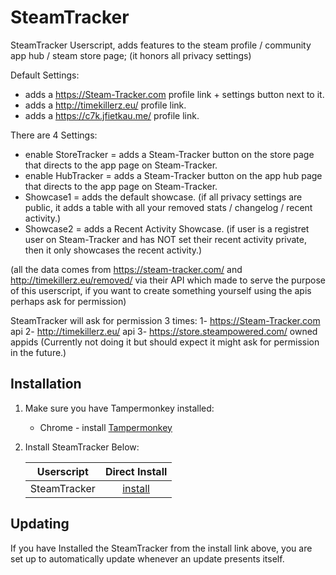 # SteamTracker

SteamTracker Userscript, adds features to the steam profile / community app hub / steam store page;
(it honors all privacy settings)

Default Settings:
- adds a https://Steam-Tracker.com profile link + settings button next to it.
- adds a http://timekillerz.eu/ profile link.
- adds a https://c7k.jfietkau.me/ profile link.

There are 4 Settings:
- enable StoreTracker = adds a Steam-Tracker button on the store page that directs to the app page on Steam-Tracker. 
- enable HubTracker = adds a Steam-Tracker button on the app hub page that directs to the app page on Steam-Tracker. 
- Showcase1 = adds the default showcase.
(if all privacy settings are public, it adds a table with all your removed stats / changelog / recent activity.)
- Showcase2 = adds a Recent Activity Showcase.
(if user is a registret user on Steam-Tracker and has NOT set their recent activity private, then it only showcases the recent activity.)

(all the data comes from https://steam-tracker.com/ and http://timekillerz.eu/removed/ via their API which made to serve the purpose of this userscript, 
if you want to create something yourself using the apis perhaps ask for permission)

SteamTracker will ask for permission 3 times:
1- https://Steam-Tracker.com api
2- http://timekillerz.eu/ api
3- https://store.steampowered.com/ owned appids  (Currently not doing it but should expect it might ask for permission in the future.)

## Installation

1. Make sure you have Tampermonkey installed:

	* Chrome - install [Tampermonkey](https://tampermonkey.net/?ext=dhdg&browser=chrome)

2. Install SteamTracker Below:

	| Userscript                | Direct Install     |
	|---------------------------|:------------------:|
	| SteamTracker              | [install][st-raw]  |


[st-raw]: https://raw.githubusercontent.com/MalikAQayum/SteamTracker/master/Steam-Tracker.user.js

## Updating

If you have Installed the SteamTracker from the install link above, you are set up to automatically update whenever an update presents itself. 
